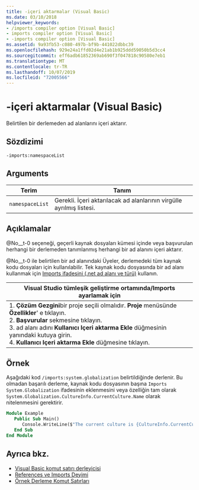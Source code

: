 ```yaml
---
title: -içeri aktarmalar (Visual Basic)
ms.date: 03/10/2018
helpviewer_keywords:
- /imports compiler option [Visual Basic]
- imports compiler option [Visual Basic]
- -imports compiler option [Visual Basic]
ms.assetid: 9a93fb53-c080-497b-bf9b-441022dbbc39
ms.openlocfilehash: 929e24a1ffd02d4e21ab1b925ddd59050b5d3cc4
ms.sourcegitcommit: eff6adb61852369ab690f3f047818c90580e7eb1
ms.translationtype: MT
ms.contentlocale: tr-TR
ms.lasthandoff: 10/07/2019
ms.locfileid: "72005566"
---
```

# <a name="-imports-visual-basic"></a>-içeri aktarmalar (Visual Basic)
Belirtilen bir derlemeden ad alanlarını içeri aktarır.  
  
## <a name="syntax"></a>Sözdizimi  
  
```console  
-imports:namespaceList  
```  
  
## <a name="arguments"></a>Arguments  
  
|Terim|Tanım|  
|---|---|  
|`namespaceList`|Gerekli. İçeri aktarılacak ad alanlarının virgülle ayrılmış listesi.|  
  
## <a name="remarks"></a>Açıklamalar  
 @No__t-0 seçeneği, geçerli kaynak dosyaları kümesi içinde veya başvurulan herhangi bir derlemeden tanımlanmış herhangi bir ad alanını içeri aktarır.  
  
 @No__t-0 ile belirtilen bir ad alanındaki Üyeler, derlemedeki tüm kaynak kodu dosyaları için kullanılabilir. Tek kaynak kodu dosyasında bir ad alanı kullanmak için [Imports ifadesini (.net ad alanı ve türü)](../../../visual-basic/language-reference/statements/imports-statement-net-namespace-and-type.md) kullanın.  
  
|Visual Studio tümleşik geliştirme ortamında/Imports ayarlamak için|  
|---|  
|1. **Çözüm Gezgini**bir proje seçili olmalıdır. **Proje** menüsünde **Özellikler**' e tıklayın. <br />2. **Başvurular** sekmesine tıklayın.<br />3. ad alanı adını **Kullanıcı Içeri aktarma Ekle** düğmesinin yanındaki kutuya girin.<br />4. **Kullanıcı Içeri aktarma Ekle** düğmesine tıklayın.|  
  
## <a name="example"></a>Örnek  
 Aşağıdaki kod `/imports:system.globalization` belirtildiğinde derlenir. Bu olmadan başarılı derleme, kaynak kodu dosyasının başına `Imports System.Globalization` ifadesinin eklenmesini veya özelliğin tam olarak `System.Globalization.CultureInfo.CurrentCulture.Name` olarak nitelenmesini gerektirir.

```vb
Module Example
   Public Sub Main()
      Console.WriteLine($"The current culture is {CultureInfo.CurrentCulture.Name}")
   End Sub
End Module
```

## <a name="see-also"></a>Ayrıca bkz.

- [Visual Basic komut satırı derleyicisi](../../../visual-basic/reference/command-line-compiler/index.md)
- [References ve Imports Deyimi](../../../visual-basic/programming-guide/program-structure/references-and-the-imports-statement.md)
- [Örnek Derleme Komut Satırları](../../../visual-basic/reference/command-line-compiler/sample-compilation-command-lines.md)
